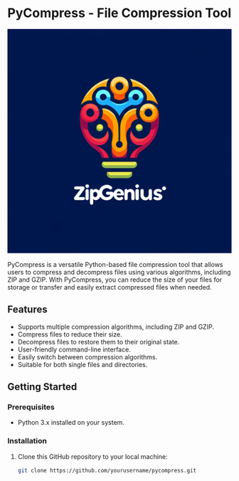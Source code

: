 # PyCompress - File Compression Tool

![ZipGenius Logo](logo.png)

PyCompress is a versatile Python-based file compression tool that allows users to compress and decompress files using various algorithms, including ZIP and GZIP. With PyCompress, you can reduce the size of your files for storage or transfer and easily extract compressed files when needed.

## Features

- Supports multiple compression algorithms, including ZIP and GZIP.
- Compress files to reduce their size.
- Decompress files to restore them to their original state.
- User-friendly command-line interface.
- Easily switch between compression algorithms.
- Suitable for both single files and directories.

## Getting Started

### Prerequisites

- Python 3.x installed on your system.

### Installation

1. Clone this GitHub repository to your local machine:

   ```bash
   git clone https://github.com/yourusername/pycompress.git